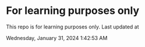 # For learning purposes only
This repo is for learning purposes only.
Last updated at

Wednesday, January 31, 2024 1:42:53 AM

